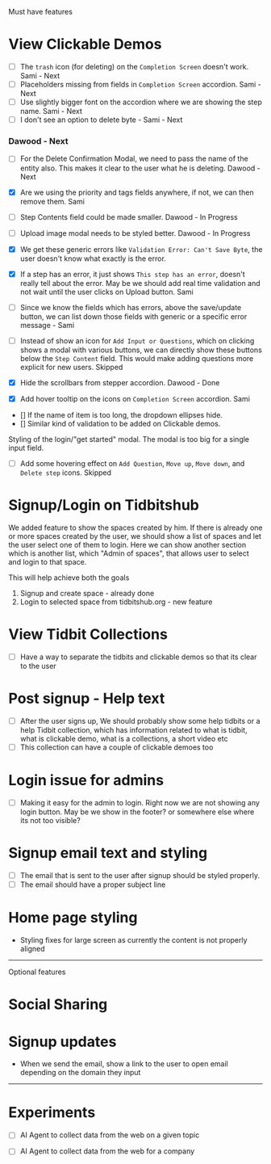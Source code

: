 
Must have features

# View Clickable Demos
- [ ] The `trash` icon (for deleting) on the `Completion Screen` doesn't work.    Sami - Next
- [ ] Placeholders missing from fields in `Completion Screen` accordion.  Sami - Next
- [ ] Use slightly bigger font on the accordion where we are showing the step name.   Sami - Next
- [ ] I don't see an option to delete byte - Sami - Next

### Dawood - Next
- [ ] For the Delete Confirmation Modal, we need to pass the name of the entity also. This makes it clear to the user what he is deleting.    Dawood - Next




- [x] Are we using the priority and tags fields anywhere, if not, we can then remove them.    Sami
- [ ] Step Contents field could be made smaller.  Dawood - In Progress
- [ ] Upload image modal needs to be styled better.   Dawood - In Progress
- [x] We get these generic errors like `Validation Error: Can't Save Byte`, the user doesn't know what exactly is the error.
- [x] If a step has an error, it just shows `This step has an error`, doesn't really tell about the error. May be we should add real time validation and not wait until the user clicks on Upload button.     Sami
- [ ] Since we know the fields which has errors, above the save/update button, we can list down those fields with generic or a specific error message - Sami
- [ ] Instead of show an icon for `Add Input or Questions`, which on clicking shows a modal with various buttons, we can directly show these buttons below the `Step Content` field. This would make adding questions more explicit for new users.    Skipped
- [x] Hide the scrollbars from stepper accordion. Dawood - Done
- [x] Add hover tooltip on the icons on `Completion Screen` accordion.   Sami

- [] If the name of item is too long, the dropdown ellipses hide.
- [] Similar kind of validation to be added on Clickable demos.

Styling of the login/"get started" modal. The modal is too big for a single input field.

- [ ] Add some hovering effect on `Add Question`, `Move up`, `Move down`, and `Delete step` icons.    Skipped

# Signup/Login on Tidbitshub
We added feature to show the spaces created by him. If there is already one or more spaces created
by the user, we should show a list of spaces and let the user select one of them to login. Here we can show another
section which is another list, which "Admin of spaces", that allows user to select and login to that space. 

This will help achieve both the goals 
1) Signup and create space - already done
2) Login to selected space from tidbitshub.org - new feature

# View Tidbit Collections
- [ ] Have a way to separate the tidbits and clickable demos so that its clear to the user

# Post signup - Help text
- [ ] After the user signs up, We should probably show some help tidbits or a help Tidbit collection, which has
information related to what is tidbit, what is clickable demo, what is a collections, a short video etc
- [ ] This collection can have a couple of clickable demoes too

# Login issue for admins
- [ ] Making it easy for the admin to login. Right now we are not showing any login button.
May be we show in the footer? or somewhere else where its not too visible?

# Signup email text and styling
- [ ] The email that is sent to the user after signup should be styled properly.
- [ ] The email should have a proper subject line

# Home page styling
- Styling fixes for large screen as currently the content is not properly aligned


--------

Optional features

# Social Sharing


# Signup updates
- When we send the email, show a link to the user to open email depending on the domain they input





---------



# Experiments
- [ ] AI Agent to collect data from the web on a given topic
- [ ] AI Agent to collect data from the web for a company

